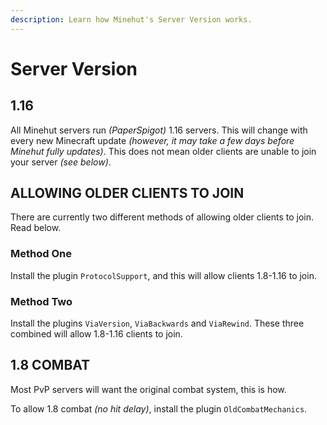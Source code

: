 ```yaml
---
description: Learn how Minehut's Server Version works.
---
```


# Server Version

## 1.16

All Minehut servers run _\(PaperSpigot\)_ 1.16 servers. This will change with every new Minecraft update _\(however, it may take a few days before Minehut fully updates\)_. This does not mean older clients are unable to join your server _\(see below\)_.

## ALLOWING OLDER CLIENTS TO JOIN

There are currently two different methods of allowing older clients to join. Read below.

### Method One

Install the plugin `ProtocolSupport`, and this will allow clients 1.8-1.16 to join.

### Method Two

Install the plugins `ViaVersion`, `ViaBackwards` and `ViaRewind`. These three combined will allow 1.8-1.16 clients to join.

## 1.8 COMBAT

Most PvP servers will want the original combat system, this is how.

To allow 1.8 combat _\(no hit delay\)_, install the plugin `OldCombatMechanics`.
